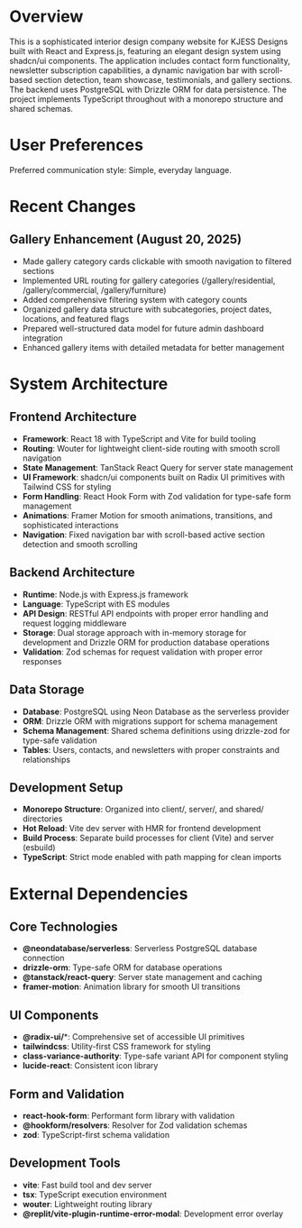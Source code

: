 # Overview

This is a sophisticated interior design company website for KJESS Designs built with React and Express.js, featuring an elegant design system using shadcn/ui components. The application includes contact form functionality, newsletter subscription capabilities, a dynamic navigation bar with scroll-based section detection, team showcase, testimonials, and gallery sections. The backend uses PostgreSQL with Drizzle ORM for data persistence. The project implements TypeScript throughout with a monorepo structure and shared schemas.

# User Preferences

Preferred communication style: Simple, everyday language.

# Recent Changes

## Gallery Enhancement (August 20, 2025)
- Made gallery category cards clickable with smooth navigation to filtered sections
- Implemented URL routing for gallery categories (/gallery/residential, /gallery/commercial, /gallery/furniture)
- Added comprehensive filtering system with category counts
- Organized gallery data structure with subcategories, project dates, locations, and featured flags
- Prepared well-structured data model for future admin dashboard integration
- Enhanced gallery items with detailed metadata for better management

# System Architecture

## Frontend Architecture
- **Framework**: React 18 with TypeScript and Vite for build tooling
- **Routing**: Wouter for lightweight client-side routing with smooth scroll navigation
- **State Management**: TanStack React Query for server state management
- **UI Framework**: shadcn/ui components built on Radix UI primitives with Tailwind CSS for styling
- **Form Handling**: React Hook Form with Zod validation for type-safe form management
- **Animations**: Framer Motion for smooth animations, transitions, and sophisticated interactions
- **Navigation**: Fixed navigation bar with scroll-based active section detection and smooth scrolling

## Backend Architecture
- **Runtime**: Node.js with Express.js framework
- **Language**: TypeScript with ES modules
- **API Design**: RESTful API endpoints with proper error handling and request logging middleware
- **Storage**: Dual storage approach with in-memory storage for development and Drizzle ORM for production database operations
- **Validation**: Zod schemas for request validation with proper error responses

## Data Storage
- **Database**: PostgreSQL using Neon Database as the serverless provider
- **ORM**: Drizzle ORM with migrations support for schema management
- **Schema Management**: Shared schema definitions using drizzle-zod for type-safe validation
- **Tables**: Users, contacts, and newsletters with proper constraints and relationships

## Development Setup
- **Monorepo Structure**: Organized into client/, server/, and shared/ directories
- **Hot Reload**: Vite dev server with HMR for frontend development
- **Build Process**: Separate build processes for client (Vite) and server (esbuild)
- **TypeScript**: Strict mode enabled with path mapping for clean imports

# External Dependencies

## Core Technologies
- **@neondatabase/serverless**: Serverless PostgreSQL database connection
- **drizzle-orm**: Type-safe ORM for database operations
- **@tanstack/react-query**: Server state management and caching
- **framer-motion**: Animation library for smooth UI transitions

## UI Components
- **@radix-ui/***: Comprehensive set of accessible UI primitives
- **tailwindcss**: Utility-first CSS framework for styling
- **class-variance-authority**: Type-safe variant API for component styling
- **lucide-react**: Consistent icon library

## Form and Validation
- **react-hook-form**: Performant form library with validation
- **@hookform/resolvers**: Resolver for Zod validation schemas
- **zod**: TypeScript-first schema validation

## Development Tools
- **vite**: Fast build tool and dev server
- **tsx**: TypeScript execution environment
- **wouter**: Lightweight routing library
- **@replit/vite-plugin-runtime-error-modal**: Development error overlay